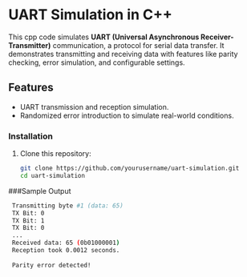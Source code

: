 # UART Simulation in C++

This cpp code simulates **UART (Universal Asynchronous Receiver-Transmitter)** communication, a protocol for serial data transfer. It demonstrates transmitting and receiving data with features like parity checking, error simulation, and configurable settings.

## Features
- UART transmission and reception simulation.
- Randomized error introduction to simulate real-world conditions.

### Installation
1. Clone this repository:
   ```bash
   git clone https://github.com/yourusername/uart-simulation.git
   cd uart-simulation

###Sample Output
  ```bash
   Transmitting byte #1 (data: 65)
   TX Bit: 0
   TX Bit: 1
   TX Bit: 0
   ...
   Received data: 65 (0b01000001)
   Reception took 0.0012 seconds.
   
   Parity error detected!

